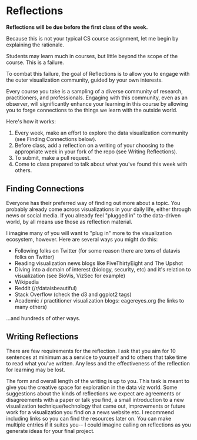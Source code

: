 # Reflections

**Reflections will be due before the first class of the week.**

Because this is not your typical CS course assignment, let me begin by explaining the rationale.

Students may learn much in courses, but little beyond the scope of the course.
This is a failure.

To combat this failure, the goal of Reflections is to allow you to engage with the outer visualization community, guided by your own interests.

Every course you take is a sampling of a diverse community of research, practitioners, and professionals.
Engaging with this community, even as an observer, will significantly enhance your learning in this course by allowing you to forge connections to the things we learn with the outside world.

Here's how it works:

1. Every week, make an effort to explore the data visualization community (see Finding Connections below).
2. Before class, add a reflection on a writing of your choosing to the appropriate week in your fork of the repo (see Writing Reflections).
3. To submit, make a pull request.
4. Come to class prepared to talk about what you've found this week with others.

## Finding Connections

Everyone has their preferred way of finding out more about a topic.
You probably already come across visualizations in your daily life, either through news or social media.
If you already feel "plugged in" to the data-driven world, by all means use those as reflection material.

I imagine many of you will want to "plug in" more to the visualization ecosystem, however.
Here are several ways you might do this:

- Following folks on Twitter (for some reason there are tons of datavis folks on Twitter)
- Reading visualization news blogs like FiveThirtyEight and The Upshot
- Diving into a domain of interest (biology, security, etc) and it's relation to visualization (see BioVis, VizSec for example)
- Wikipedia
- Reddit (/r/dataisbeautiful)
- Stack Overflow (check the d3 and ggplot2 tags)
- Academic / practitioner visualization blogs: eagereyes.org (he links to many others)

...and hundreds of other ways.

## Writing Reflections

There are few requirements for the reflection.
I ask that you aim for 10 sentences at minimum as a service to yourself and to others that take time to read what you've written.
Any less and the effectiveness of the reflection for learning may be lost.

The form and overall length of the writing is up to you.
This task is meant to give you the creative space for exploration in the data viz world. Some suggestions about the kinds of reflections we expect are agreements or disagreements with a paper or talk you find, a small introduction to a new visualization technique/technology that came out, improvements or future work for a visualization you find on a news website etc. 
I recommend including links so you can find the resources later on.
You can make multiple entries if it suites you-- I could imagine calling on reflections as you generate ideas for your final project.
